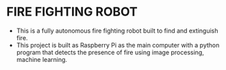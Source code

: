 # FIRE FIGHTING ROBOT

- This is a fully autonomous fire fighting robot built to find and extinguish fire. 
- This project is built as Raspberry Pi as the main computer with a python program that detects the presence of fire using image processing, machine learning.
 